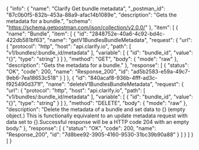 {
  "info": {
    "name": "Clarify Get bundle metadata",
    "_postman_id": "87c0b0f5-832b-453a-88a9-afac14b1089e",
    "description": "Gets the metadata for a bundle.",
    "schema": "https://schema.getpostman.com/json/collection/v2.0.0/"
  },
  "item": [
    {
      "name": "Bundle",
      "item": [
        {
          "id": "2848752e-40a6-4c92-bd4c-422db581bf63",
          "name": "getV1BundlesBundleMetadata",
          "request": {
            "url": {
              "protocol": "http",
              "host": "api.clarify.io",
              "path": [
                "v1/bundles/:bundle_id/metadata"
              ],
              "variable": [
                {
                  "id": "bundle_id",
                  "value": "{}",
                  "type": "string"
                }
              ]
            },
            "method": "GET",
            "body": {
              "mode": "raw"
            },
            "description": "Gets the metadata for a bundle."
          },
          "response": [
            {
              "status": "OK",
              "code": 200,
              "name": "Response_200",
              "id": "ad5b2583-e59a-49c7-9eb6-7ea18653c518"
            }
          ]
        },
        {
          "id": "840acaf8-936b-4fff-ad3c-f925490d371f",
          "name": "deleteV1BundlesBundleMetadata",
          "request": {
            "url": {
              "protocol": "http",
              "host": "api.clarify.io",
              "path": [
                "v1/bundles/:bundle_id/metadata"
              ],
              "variable": [
                {
                  "id": "bundle_id",
                  "value": "{}",
                  "type": "string"
                }
              ]
            },
            "method": "DELETE",
            "body": {
              "mode": "raw"
            },
            "description": "Delete the metadata of a bundle and set data to {} (empty object.) This is functionally equivalent to an update metadata request with data set to {}.Successful response will be a HTTP code 204 with an empty body."
          },
          "response": [
            {
              "status": "OK",
              "code": 200,
              "name": "Response_200",
              "id": "7d8bee92-3905-4160-9530-31bc39b90a88"
            }
          ]
        }
      ]
    }
  ]
}